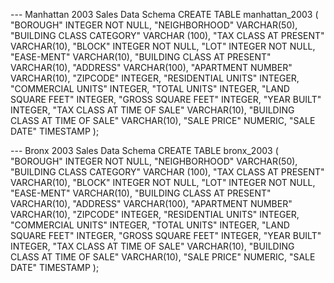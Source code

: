 --- Manhattan 2003 Sales Data Schema
CREATE TABLE manhattan_2003 (
    "BOROUGH" INTEGER NOT NULL,
    "NEIGHBORHOOD" VARCHAR(50),
    "BUILDING CLASS CATEGORY" VARCHAR (100),
    "TAX CLASS AT PRESENT" VARCHAR(10),
    "BLOCK" INTEGER NOT NULL,
    "LOT" INTEGER NOT NULL,
    "EASE-MENT" VARCHAR(10),
    "BUILDING CLASS AT PRESENT" VARCHAR(10),
    "ADDRESS" VARCHAR(100),
    "APARTMENT NUMBER" VARCHAR(10),
    "ZIPCODE" INTEGER,
    "RESIDENTIAL UNITS" INTEGER,
    "COMMERCIAL UNITS" INTEGER,
    "TOTAL UNITS" INTEGER,
    "LAND SQUARE FEET" INTEGER,
    "GROSS SQUARE FEET" INTEGER,
    "YEAR BUILT" INTEGER,
    "TAX CLASS AT TIME OF SALE" VARCHAR(10),
    "BUILDING CLASS AT TIME OF SALE" VARCHAR(10),
    "SALE PRICE" NUMERIC,
    "SALE DATE" TIMESTAMP
        );

--- Bronx 2003 Sales Data Schema
CREATE TABLE bronx_2003 (
    "BOROUGH" INTEGER NOT NULL,
    "NEIGHBORHOOD" VARCHAR(50),
    "BUILDING CLASS CATEGORY" VARCHAR (100),
    "TAX CLASS AT PRESENT" VARCHAR(10),
    "BLOCK" INTEGER NOT NULL,
    "LOT" INTEGER NOT NULL,
    "EASE-MENT" VARCHAR(10),
    "BUILDING CLASS AT PRESENT" VARCHAR(10),
    "ADDRESS" VARCHAR(100),
    "APARTMENT NUMBER" VARCHAR(10),
    "ZIPCODE" INTEGER,
    "RESIDENTIAL UNITS" INTEGER,
    "COMMERCIAL UNITS" INTEGER,
    "TOTAL UNITS" INTEGER,
    "LAND SQUARE FEET" INTEGER,
    "GROSS SQUARE FEET" INTEGER,
    "YEAR BUILT" INTEGER,
    "TAX CLASS AT TIME OF SALE" VARCHAR(10),
    "BUILDING CLASS AT TIME OF SALE" VARCHAR(10),
    "SALE PRICE" NUMERIC,
    "SALE DATE" TIMESTAMP
        );

